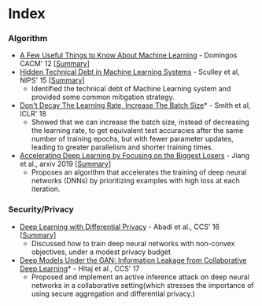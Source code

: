 # Index

### Algorithm

* [A Few Useful Things to Know About Machine Learning](https://homes.cs.washington.edu/~pedrod/papers/cacm12.pdf) - Domingos CACM' 12 \[[Summary](https://xzhu0027.gitbook.io/blog/ml-system/ml)\]
* [Hidden Technical Debt in Machine Learning Systems](https://papers.nips.cc/paper/5656-hidden-technical-debt-in-machine-learning-systems.pdf) - Sculley et al, NIPS' 15 \[[Summary](https://xzhu0027.gitbook.io/blog/ml-system/hidden-technical-debt-in-machine-learning-systems)\]
  * Identified the technical debt of Machine Learning system and provided some common mitigation strategy.
* [Don't Decay The Learning Rate, Increase The Batch Size](https://openreview.net/pdf?id=B1Yy1BxCZ)\* - Smith et al, ICLR' 18 
  * Showed that we can increase the batch size, instead of decreasing the learning rate, to get equivalent test accuracies after the same number of training epochs, but with fewer parameter updates, leading to greater parallelism and shorter training times.
* [Accelerating Deep Learning by Focusing on the Biggest Losers](https://arxiv.org/abs/1910.00762) - Jiang et al., arxiv 2019 \[[Summary](https://xzhu0027.gitbook.io/blog/ml-system/accelerating-deep-learning-by-focusing-on-the-biggest-losers)\]
  * Proposes an algorithm that accelerates the training of deep neural networks \(DNNs\) by prioritizing examples with high loss at each iteration. 

### Security/Privacy 

* [Deep Learning with Differential Privacy](https://arxiv.org/pdf/1607.00133.pdf) - Abadi et al., CCS' 16 \[[Summary](https://xzhu0027.gitbook.io/blog/machine-learning/dl-fl-with-differential-privacy)\]
  * Discussed how to train deep neural networks with non-convex objectives, under a modest privacy budget
* [Deep Models Under the GAN: Information Leakage from Collaborative Deep Learning](https://arxiv.org/abs/1702.07464)\* - Hitaj et al., CCS' 17
  * Proposed and implement an active inference attack on deep neural networks in a collaborative setting\(which stresses the importance of using secure aggregation and differential privacy.\)

